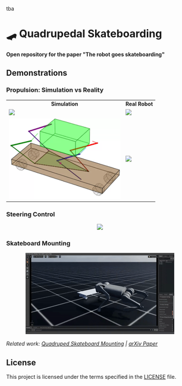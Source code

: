 tba

# 🛹 Quadrupedal Skateboarding

**Open repository for the paper "The robot goes skateboarding"**

## Demonstrations

### Propulsion: Simulation vs Reality

<table>
  <tr>
    <td align="center"><b>Simulation</b></td>
    <td align="center"><b>Real Robot</b></td>
  </tr>
  <tr>
    <td><img src="demo/matplotlib_front.gif" width="300"/></td>
    <td><img src="demo/real_front.gif" width="300"/></td>
  </tr>
  <tr>
    <td><img src="demo/matplotlib_iso.gif" width="300"/></td>
    <td><img src="demo/real_iso.gif" width="300"/></td>
  </tr>
</table>

### Steering Control
<p align="center">
  <img src="demo/turning.gif" width="400"/>
</p>

### Skateboard Mounting
<p align="center">
  <img src="demo/mounting.gif" width="400"/>
</p>

*Related work: [Quadruped Skateboard Mounting](https://github.com/dancher00/quadruped-skateboard-mounting) | [arXiv Paper](https://www.arxiv.org/abs/2505.06561)*

## License

This project is licensed under the terms specified in the [LICENSE](LICENSE) file.
